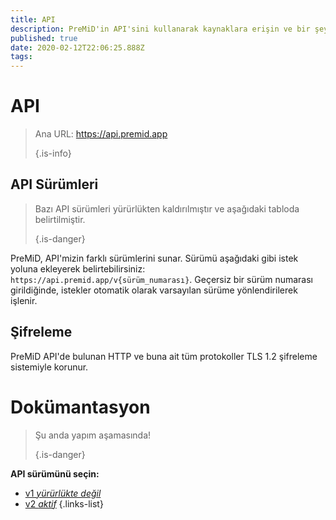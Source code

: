 ```yaml
---
title: API
description: PreMiD'in API'sini kullanarak kaynaklara erişin ve bir şey gerçekleştirin
published: true
date: 2020-02-12T22:06:25.888Z
tags:
---
```


# API

> Ana URL: https://api.premid.app 
> 
> {.is-info}

## API Sürümleri
> Bazı API sürümleri yürürlükten kaldırılmıştır ve aşağıdaki tabloda belirtilmiştir. 
> 
> {.is-danger}

PreMiD, API'mizin farklı sürümlerini sunar. Sürümü aşağıdaki gibi istek yoluna ekleyerek belirtebilirsiniz: `https://api.premid.app/v{sürüm_numarası}`. Geçersiz bir sürüm numarası girildiğinde, istekler otomatik olarak varsayılan sürüme yönlendirilerek işlenir.

## Şifreleme

PreMiD API'de bulunan HTTP ve buna ait tüm protokoller TLS 1.2 şifreleme sistemiyle korunur.

# Dokümantasyon
> Şu anda yapım aşamasında! 
> 
> {.is-danger}

**API sürümünü seçin:**
- [v1 *yürürlükte değil*](/dev/api/v1)
- [v2 *aktif*](/dev/api/v2)
{.links-list}